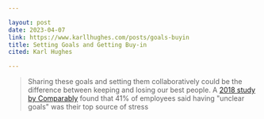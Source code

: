 ```yaml
---

layout: post
date: 2023-04-07
link: https://www.karllhughes.com/posts/goals-buyin
title: Setting Goals and Getting Buy-in
cited: Karl Hughes

---
```


> Sharing these goals and setting them collaboratively could be the difference between keeping and losing our best people. A [2018 study by Comparably](https://www.comparably.com/blog/study-stress-in-the-workplace/) found that 41% of employees said having "unclear goals" was their top source of stress